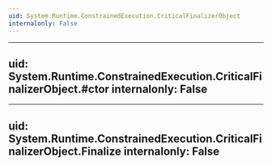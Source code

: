 ```yaml
---
uid: System.Runtime.ConstrainedExecution.CriticalFinalizerObject
internalonly: False
---
```


---
uid: System.Runtime.ConstrainedExecution.CriticalFinalizerObject.#ctor
internalonly: False
---

---
uid: System.Runtime.ConstrainedExecution.CriticalFinalizerObject.Finalize
internalonly: False
---

